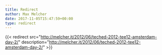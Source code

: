 ```yaml
---
title: Redirect
author: Max Melcher
date: 2017-11-05T15:47:59+00:00
type: redirect
---
```

{{< redirect src="http://melcher.it/2012/06/teched-2012-tee12-amsterdam-day-2/" description="http://melcher.it/2012/06/teched-2012-tee12-amsterdam-day-2/" >}}
